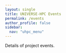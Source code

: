 ```yaml
---
layout: single  
title: UNIVERSE-HPC Events
permalink: /events
author_profile: false
sidebar:
  nav: "uhpc_menu"
---
```


Details of project events.